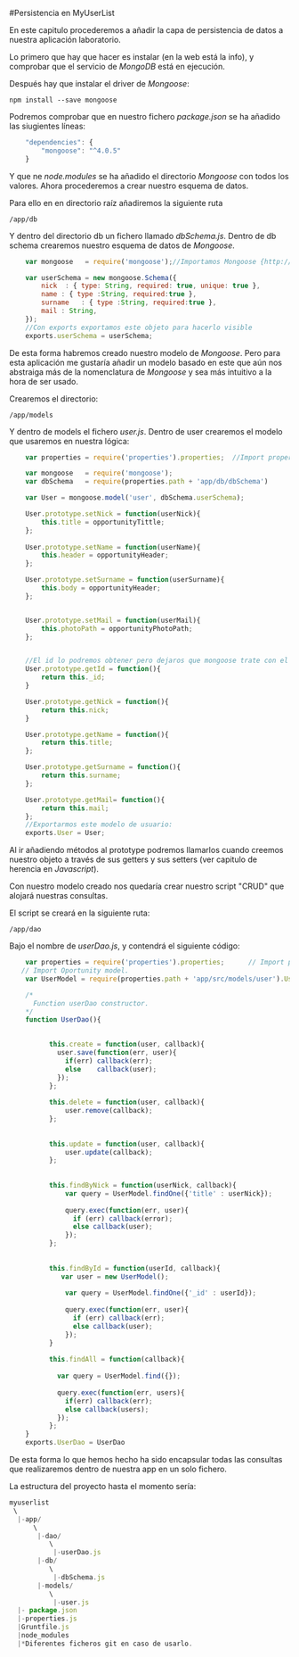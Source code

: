 #Persistencia en MyUserList

En este capitulo procederemos a añadir la capa de persistencia de datos a nuestra aplicación laboratorio.

Lo primero que hay que hacer es instalar (en la web está la info), y comprobar que el servicio de *MongoDB* está en ejecución.

Después hay que instalar el driver de *Mongoose*:


    npm install --save mongoose
    
Podremos comprobar que en nuestro fichero *package.json* se ha añadido las siugientes líneas:

```javascript
    "dependencies": {
        "mongoose": "^4.0.5"
    }
```

Y que ne *node.modules* se ha añadido el directorio *Mongoose* con todos los valores. Ahora procederemos a crear nuestro esquema de datos.

Para ello en en directorio raíz añadiremos la siguiente ruta

    /app/db
    
Y dentro del directorio db un fichero llamado *dbSchema.js*. Dentro de db schema crearemos nuestro esquema de datos de *Mongoose*.

```javascript
    var mongoose   = require('mongoose');//Importamos Mongoose {http://mongoosejs.com}

    var userSchema = new mongoose.Schema({
        nick  : { type: String, required: true, unique: true },
       	name : { type :String, required:true },
    	surname   : { type :String, required:true },
    	mail : String,
    });
    //Con exports exportamos este objeto para hacerlo visible
    exports.userSchema = userSchema;
```

De esta forma habremos creado nuestro modelo de *Mongoose*. Pero para esta aplicación me gustaría añadir un modelo basado en este que aún nos abstraiga más de la nomenclatura de *Mongoose* y sea más intuitivo a la hora de ser usado.

Crearemos el directorio:

    /app/models

Y dentro de models el fichero *user.js*. Dentro de user crearemos el modelo que usaremos en nuestra lógica:

```javascript
    var properties = require('properties').properties;	//Import properties

    var mongoose   = require('mongoose');	
    var dbSchema   = require(properties.path + 'app/db/dbSchema')

    var User = mongoose.model('user', dbSchema.userSchema); 

	User.prototype.setNick = function(userNick){
		this.title = opportunityTittle;
	};
	
	User.prototype.setName = function(userName){
		this.header = opportunityHeader;
	};

	User.prototype.setSurname = function(userSurname){
		this.body = opportunityHeader;
	};


	User.prototype.setMail = function(userMail){
		this.photoPath = opportunityPhotoPath;
	};


	//El id lo podremos obtener pero dejaros que mongoose trate con el
	User.prototype.getId = function(){
		return this._id;
	}

	User.prototype.getNick = function(){
		return this.nick;
	}

	User.prototype.getName = function(){
		return this.title;
	};

	User.prototype.getSurname = function(){
		return this.surname;
	};

	User.prototype.getMail= function(){
		return this.mail;
	};
    //Exportarmos este modelo de usuario:	
    exports.User = User;
```


Al ir añadiendo métodos al prototype podremos llamarlos cuando creemos nuestro objeto a través de sus getters y sus setters (ver capitulo de herencia en *Javascript*).


Con nuestro modelo creado nos quedaría crear nuestro script "CRUD" que alojará nuestras consultas.

El script se creará en la siguiente ruta:

    /app/dao

Bajo el nombre de *userDao.js*, y contendrá el siguiente código:

```javascript
    var properties = require('properties').properties;      // Import properties file
   // Import Oportunity model.
    var UserModel = require(properties.path + 'app/src/models/user').User;      

    /*
      Function userDao constructor.
    */
    function UserDao(){

          
          this.create = function(user, callback){
            user.save(function(err, user){
              if(err) callback(err);
              else    callback(user);
            });
          }; 
        
          this.delete = function(user, callback){
              user.remove(callback);
          };
        
          
          this.update = function(user, callback){
              user.update(callback);
          };
        
        
          this.findByNick = function(userNick, callback){
              var query = UserModel.findOne({'title' : userNick});
              
              query.exec(function(err, user){
                if (err) callback(error);
                else callback(user);
              });    
          };
        
          
          this.findById = function(userId, callback){
             var user = new UserModel();
        
              var query = UserModel.findOne({'_id' : userId});
              
              query.exec(function(err, user){
                if (err) callback(err);
                else callback(user);
              });    
          }
        
          this.findAll = function(callback){
            
            var query = UserModel.find({});
        
            query.exec(function(err, users){
              if(err) callback(err);
              else callback(users);
            });
          };
    }
    exports.UserDao = UserDao
```

De esta forma lo que hemos hecho ha sido encapsular todas las consultas que realizaremos dentro de nuestra app en un solo fichero.

La estructura del proyecto hasta el momento sería:

```javascript
myuserlist
 \
  |-app/
      \
       |-dao/
          \ 
           |-userDao.js
       |-db/
          \
           |-dbSchema.js
       |-models/
          \
           |-user.js
  |- package.json
  |-properties.js	
  |Gruntfile.js
  |node_modules 
  |*Diferentes ficheros git en caso de usarlo.
```



    